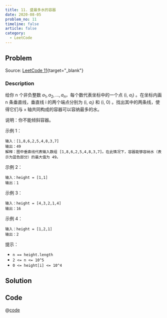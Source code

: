 ```yaml
---
title: 11. 盛最多水的容器
date: 2020-08-05
problem_no: 11
timeline: false
article: false
category:
  - LeetCode
---
```


<!-- Description. -->

<!-- more -->

## Problem

Source: [LeetCode 11](https://leetcode-cn.com/problems/container-with-most-water/){target="_blank"}

### Description

给你 n 个非负整数 $a_1,a_2,...,a_n$，每个数代表坐标中的一个点 (i, $a_i$) 。在坐标内画 n 条垂直线，垂直线 i 的两个端点分别为 (i, $a_i$) 和 (i, 0) 。找出其中的两条线，使得它们与 `x` 轴共同构成的容器可以容纳最多的水。

说明：你不能倾斜容器。

示例 1：

```text
输入：[1,8,6,2,5,4,8,3,7]
输出：49
解释：图中垂直线代表输入数组 [1,8,6,2,5,4,8,3,7]。在此情况下，容器能够容纳水（表示为蓝色部分）的最大值为 49。
```

示例 2：

```text
输入：height = [1,1]
输出：1
```

示例 3：

```text
输入：height = [4,3,2,1,4]
输出：16
```

示例 4：

```text
输入：height = [1,2,1]
输出：2
```

提示：

- `n == height.length`
- `2 <= n <= 10^5`
- `0 <= height[i] <= 10^4`

## Solution

## Code

@[code](../../../../algorithm/code/leet-code/11-main.cpp)
